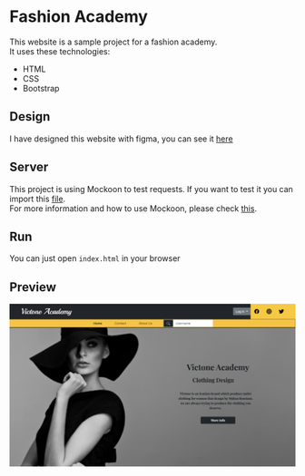 # Fashion Academy
This website is a sample project for a fashion academy.  
It uses these technologies:

- HTML
- CSS
- Bootstrap

## Design
I have designed this website with figma, you can see it [here](https://www.figma.com/file/0hiRX2vABNnxm8dhbxpfmJ/Untitled)

## Server
This project is using Mockoon to test requests. If you want to test it you can import this [file](fashion-academy-server.json).  
For more information and how to use Mockoon, please check [this](https://mockoon.com/docs/latest/about/).
## Run
You can just open `index.html` in your browser
## Preview
![image](images/image-of-website.png)